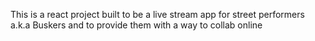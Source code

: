 This is a react project built to be a live stream app for street performers a.k.a Buskers and to provide them with a way to collab online


